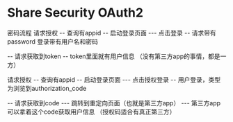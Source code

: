 # Share Security OAuth2

密码流程 
请求授权 -- 查询有appid -- 启动登录页面  --- 点击登录  -- 请求带有password 登录带有用户名和密码

-- 请求获取到token -- token里面就有用户信息 （没有第三方app的事情，都是一方）

请求授权 -- 查询有appid -- 启动登录页面  --- 点击授权登录  -- 用户登录，类型为浏览到authorization_code

-- 请求获取到code --- 跳转到重定向页面（也就是第三方app） --- 第三方app可以拿着这个code获取用户信息 （授权码适合有真正第三方）